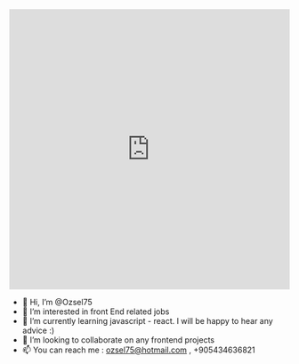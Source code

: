 <div style="width:100%;height:0;padding-bottom:100%;position:relative;"><iframe src="https://giphy.com/embed/i4MAH84pqe2m2aVojc" width="100%" height="100%" style="position:absolute" frameBorder="0" class="giphy-embed" allowFullScreen></iframe></div><p></p>

- 👋 Hi, I’m @Ozsel75
- 👀 I’m interested in front End related jobs
- 🌱 I’m currently learning javascript - react. I will be happy to hear any advice :) 
- 💞️ I’m looking to collaborate on any frontend projects
- 📫 You can reach me  : ozsel75@hotmail.com  , +905434636821  

<!---
Ozsel75/Ozsel75 is a ✨ special ✨ repository because its `README.md` (this file) appears on your GitHub profile.
You can click the Preview link to take a look at your changes.
--->
